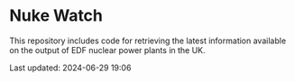 # Nuke Watch

This repository includes code for retrieving the latest information available on the output of EDF nuclear power plants in the UK.

Last updated: 2024-06-29 19:06